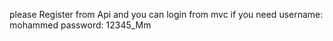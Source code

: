 please Register from Api and you can login from mvc if you need 
username: mohammed
password: 12345_Mm

